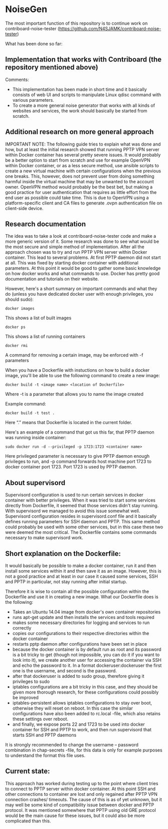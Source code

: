# NoiseGen

The most important function of this repository is to continue work on contriboard-noise-tester (https://github.com/N4SJAMK/contriboard-noise-tester)

What has been done so far:

## Implementation that works with Contriboard (the repository mentioned above)

Comments:
- This implementation has been made in short time and it basically consists of web UI and scripts to manipulate Linux qdisc command with various parameters.
- To create a more general noise generator that works with all kinds of websites and services, the work should basically be started from scratch.

## Additional research on more general approach

IMPORTANT NOTE: The following guide tries to explain what was done and how, but at least the initial research showed that running PPTP VPN server within Docker container has several pretty severe issues. It would probably be a better option to start from scratch and use for example OpenVPN within Docker container, or as a less secure method, use ansible scripts to create a new virtual machine with certain configurations when the previous one breaks. This, however, does not prevent user from doing something harmful inside the virtual machine that may be unwanted to the account owner. OpenVPN method would probably be the best bet, but making a good practice for user authentication that requires as little effort from the end user as possible could take time. This is due to OpenVPN using a platform-specific client and CA files to generate .ovpn authentication file on client-side device.

## Research documentation

The idea was to take a look at contriboard-noise-tester code and make a more generic version of it. Some research was done to see what would be the most secure and simple method of implementation. After all the approach chosen was to try and run PPTP VPN server within Docker container. This lead to several problems. At first PPTP daemon did not start at all. This was fixed by starting docker container with additional parameters. At this point it would be good to gather some basic knowledge on how docker works and what commands to use. Docker has pretty good documentation and tutorials on their website.

However, here's a short summary on important commands and what they do (unless you have dedicated docker user with enough privileges, you should sudo):

```
docker images
``` 
This shows a list of built images

```
docker ps
``` 
This shows a list of running containers

```
docker rmi
``` 
A command for removing a certain image, may be enforced with -f parameters

When you have a Dockerfile with instuctions on how to build a docker image, you'll be able to use the following command to create a new image: 

```
docker build -t <image name> <location of Dockerfile>
``` 
Where -t is a parameter that allows you to name the image created

Example command: 
```
docker build -t test .
```  

Here “.” means that Dockerfile is located in the current folder.

Here's an example of a command that got us this far, that PPTP daemon was running inside container:

```
sudo docker run -d --privileged -p 1723:1723 <container name>
``` 
Here privileged parameter is necessary to give PPTP daemon enough privileges to run, and -p command forwards host machine port 1723 to docker container port 1723. Port 1723 is used by PPTP daemon.

## About supervisord

Supervisord configuration is used to run certain services in docker container with better privileges. When it was tried to start some services directly from Dockerfile, it seemed that those services didn't stay running. With supervisord we managed to avoid this issue somewhat well. Supervisord configuration resides in supervisord.conf file and it basically defines running parameters for SSH daemon and PPTP.  This same method could probably be used with some other services, but in this case these two were deemed the most critical. The Dockerfile contains some commands necessary to make supervisord work.

## Short explanation on the Dockerfile:

It would basically be possible to make a docker container, run it and then install some services within it and then save it as an image. However, this is not a good practice and at least in our case it caused some services, SSH and PPTP in particular, not stay running after initial startup. 

Therefore it is wise to contain all the possible configuration within the Dockerfile and use it in creating a new image. What our Dockerfile does is the following:

- Takes an Ubuntu 14.04 image from docker's own container repositories
- runs apt-get update and then installs the services and tools required
- makes some necessary directories for logging and services to run correctly
- copies our configurations to their respective directories within the docker container
- restarts pptp daemon after configurations have been set in place
- because the docker container is by default run as root and its password is a bit tricky to get (though not impossible, you can do it if you want to look into it), we create another user for accessing the container via SSH and echo the password to it. In a format dockeruser:dockeruser the first one is the username, and second is the password.
- after that dockeruser is added to sudo group, therefore giving it privileges to sudo
- iptables configurations are a bit tricky in this case, and they should be given more thorough research, for these configurations could possibly be improved
- iptables-persistent allows iptables configurations to stay over boot, otherwise they will reset on reboot. In this case the similar configurations have also been added to rc.local -file, which also retains these settings over reboot.
- and finally, we expose ports 22 and 1723 to be used into docker container for SSH and PPTP to work, and then run supervisord that starts SSH and PPTP daemons

It is strongly recommended to change the username – password combination in chap-secrets -file, for this data is only for example purposes to understand the format this file uses.

## Current state:

This approach has worked during testing up to the point where client tries to connect to PPTP server within docker container. At this point SSH and other connections to container are lost and only regained after PPTP VPN connection crashes/ timeouts. The cause of this is as of yet unknown, but it may well be some kind of compatibility issue between docker and PPTP protocol. It was mentioned somewhere that PPTP using old GRE protocol would be the main cause for these issues, but it could also be more complicated than this.
